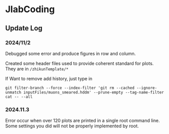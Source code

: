 # JlabCoding
## Update Log
### 2024/11/2
Debugged some error and produce figures in row and column.

Created some header files used to provide coherent standard for plots. They are in `/zhikunTemplate/*`

If Want to remove add history, just type in 
```
git filter-branch --force --index-filter 'git rm --cached --ignore-unmatch inputFiles/muons_smeared.hddm' --prune-empty --tag-name-filter cat -- --all
```

### 2024.11.3

Error occur when over 120 plots are printed in a single root command line. Some settings you did will not be properly implemented by root.
